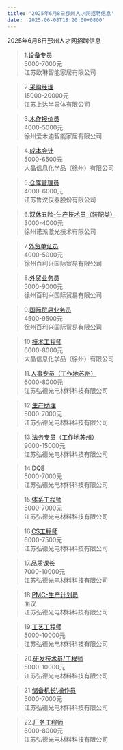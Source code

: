 ```yaml
---
title: '2025年6月8日邳州人才网招聘信息'
date: '2025-06-08T18:20:00+0800'
---
```

2025年6月8日邳州人才网招聘信息
<!--more-->
>1.[设备专员](https://www.pzhr.com/job/18822.html)<br>
>5000-7000元<br>
>江苏欧琳智能家居有限公司

>2.[采购经理](https://www.pzhr.com/job/18826.html)<br>
>15000-20000元<br>
>江苏上达半导体有限公司

>3.[木作报价员](https://www.pzhr.com/job/18598.html)<br>
>4000-5000元<br>
>徐州爱木迪智能家居有限公司

>4.[成本会计](https://www.pzhr.com/job/18820.html)<br>
>5000-6500元<br>
>大晶信息化学品（徐州）有限公司

>5.[仓库管理员](https://www.pzhr.com/job/14540.html)<br>
>4000-6000元<br>
>江苏鲁汶仪器股份有限公司

>6.[双休五险-生产技术员（装配类）](https://www.pzhr.com/job/16051.html)<br>
>3000-4000元<br>
>徐州诺派激光技术有限公司

>7.[外贸单证员](https://www.pzhr.com/job/18471.html)<br>
>4000-5000元<br>
>徐州百利兴国际贸易有限公司

>8.[外贸业务员](https://www.pzhr.com/job/9232.html)<br>
>5000-9000元<br>
>徐州百利兴国际贸易有限公司

>9.[国际贸易业务员](https://www.pzhr.com/job/10171.html)<br>
>4500-9500元<br>
>徐州百利兴国际贸易有限公司

>10.[技术工程师](https://www.pzhr.com/job/18823.html)<br>
>6000-8000元<br>
>大晶信息化学品（徐州）有限公司

>11.[人事专员（工作地苏州）](https://www.pzhr.com/job/18763.html)<br>
>6000-8000元<br>
>江苏弘德光电材料科技有限公司

>12.[生产助理](https://www.pzhr.com/job/18723.html)<br>
>5000-7000元<br>
>江苏弘德光电材料科技有限公司

>13.[法务专员（工作地苏州）](https://www.pzhr.com/job/18762.html)<br>
>9000-15000元<br>
>江苏弘德光电材料科技有限公司

>14.[DQE](https://www.pzhr.com/job/17826.html)<br>
>5000-7000元<br>
>江苏弘德光电材料科技有限公司

>15.[体系工程师](https://www.pzhr.com/job/17766.html)<br>
>5000-7000元<br>
>江苏弘德光电材料科技有限公司

>16.[CS工程师](https://www.pzhr.com/job/16507.html)<br>
>6000-7500元<br>
>江苏弘德光电材料科技有限公司

>17.[品质课长](https://www.pzhr.com/job/16426.html)<br>
>7000-10000元<br>
>江苏弘德光电材料科技有限公司

>18.[PMC-生产计划员](https://www.pzhr.com/job/15770.html)<br>
>面议<br>
>江苏弘德光电材料科技有限公司

>19.[工艺工程师](https://www.pzhr.com/job/15418.html)<br>
>5000-10000元<br>
>江苏弘德光电材料科技有限公司

>20.[研发技术员/工程师](https://www.pzhr.com/job/15416.html)<br>
>5000-10000元<br>
>江苏弘德光电材料科技有限公司

>21.[储备机长\操作员](https://www.pzhr.com/job/15414.html)<br>
>5000-7000元<br>
>江苏弘德光电材料科技有限公司

>22.[厂务工程师](https://www.pzhr.com/job/15586.html)<br>
>6000-8000元<br>
>江苏弘德光电材料科技有限公司

